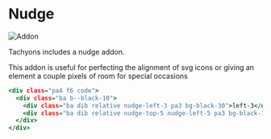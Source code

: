 # Nudge

![Addon](https://img.shields.io/badge/TACHYONS%20ADDON-✓-brightgreen.svg?longCache=true&style=for-the-badge)

Tachyons includes a nudge addon.

This addon is useful for perfecting the alignment of svg icons or giving an element a couple pixels of room for special occasions

```.html
<div class="pa4 f6 code">
  <div class="ba b--black-10">
    <div class="ba dib relative nudge-left-3 pa3 bg-black-30">left-3</div>
    <div class="ba dib relative nudge-top-5 nudge-left-5 pa3 bg-black-10">left-5 top-5</div>
  </div>
</div>
```
